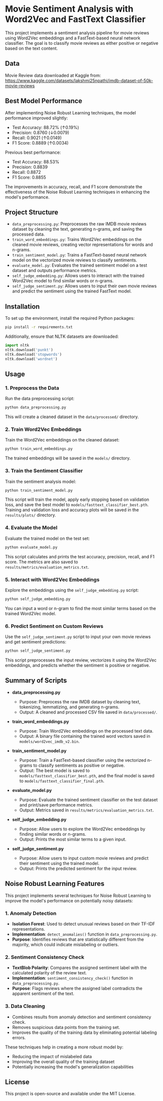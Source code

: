 # Movie Sentiment Analysis with Word2Vec and FastText Classifier

This project implements a sentiment analysis pipeline for movie reviews using Word2Vec embeddings and a FastText-based neural network classifier. The goal is to classify movie reviews as either positive or negative based on the text content.

## Data

Movie Review data downloaded at Kaggle from: https://www.kaggle.com/datasets/lakshmi25npathi/imdb-dataset-of-50k-movie-reviews

## Best Model Performance

After implementing Noise Robust Learning techniques, the model performance improved slightly:

- Test Accuracy: 88.72% (↑0.19%)
- Precision: 0.8760 (↓0.0079)
- Recall: 0.9021 (↑0.0149)
- F1 Score: 0.8889 (↑0.0034)

Previous best performance:

- Test Accuracy: 88.53%
- Precision: 0.8839
- Recall: 0.8872
- F1 Score: 0.8855

The improvements in accuracy, recall, and F1 score demonstrate the effectiveness of the Noise Robust Learning techniques in enhancing the model's performance.

## Project Structure

- `data_preprocessing.py`: Preprocesses the raw IMDB movie reviews dataset by cleaning the text, generating n-grams, and saving the processed data.
- `train_word_embeddings.py`: Trains Word2Vec embeddings on the cleaned movie reviews, creating vector representations for words and n-grams.
- `train_sentiment_model.py`: Trains a FastText-based neural network model on the vectorized movie reviews to classify sentiments.
- `evaluate_model.py`: Evaluates the trained sentiment model on a test dataset and outputs performance metrics.
- `self_judge_embedding.py`: Allows users to interact with the trained Word2Vec model to find similar words or n-grams.
- `self_judge_sentiment.py`: Allows users to input their own movie reviews and predict the sentiment using the trained FastText model.

## Installation

To set up the environment, install the required Python packages:

```bash
pip install -r requirements.txt
```

Additionally, ensure that NLTK datasets are downloaded:

```python
import nltk
nltk.download('punkt')
nltk.download('stopwords')
nltk.download('wordnet')
```

## Usage

### 1. Preprocess the Data

Run the data preprocessing script:

```bash
python data_preprocessing.py
```

This will create a cleaned dataset in the `data/processed/` directory.

### 2. Train Word2Vec Embeddings

Train the Word2Vec embeddings on the cleaned dataset:

```bash
python train_word_embeddings.py
```

The trained embeddings will be saved in the `models/` directory.

### 3. Train the Sentiment Classifier

Train the sentiment analysis model:

```bash
python train_sentiment_model.py
```

This script will train the model, apply early stopping based on validation loss, and save the best model to `models/fasttext_classifier_best.pth`. Training and validation loss and accuracy plots will be saved in the `results/plots/` directory.

### 4. Evaluate the Model

Evaluate the trained model on the test set:

```bash
python evaluate_model.py
```

This script calculates and prints the test accuracy, precision, recall, and F1 score. The metrics are also saved to `results/metrics/evaluation_metrics.txt`.

### 5. Interact with Word2Vec Embeddings

Explore the embeddings using the `self_judge_embedding.py` script:

```bash
python self_judge_embedding.py
```

You can input a word or n-gram to find the most similar terms based on the trained Word2Vec model.

### 6. Predict Sentiment on Custom Reviews

Use the `self_judge_sentiment.py` script to input your own movie reviews and get sentiment predictions:

```bash
python self_judge_sentiment.py
```

This script preprocesses the input review, vectorizes it using the Word2Vec embeddings, and predicts whether the sentiment is positive or negative.

## Summary of Scripts

- **data_preprocessing.py**

  - Purpose: Preprocess the raw IMDB dataset by cleaning text, tokenizing, lemmatizing, and generating n-grams.
  - Output: A cleaned and processed CSV file saved in `data/processed/`.

- **train_word_embeddings.py**

  - Purpose: Train Word2Vec embeddings on the processed text data.
  - Output: A binary file containing the trained word vectors saved in `models/word2vec_imdb_v2.bin`.

- **train_sentiment_model.py**

  - Purpose: Train a FastText-based classifier using the vectorized n-grams to classify sentiments as positive or negative.
  - Output: The best model is saved to `models/fasttext_classifier_best.pth`, and the final model is saved to `models/fasttext_classifier_final.pth`.

- **evaluate_model.py**

  - Purpose: Evaluate the trained sentiment classifier on the test dataset and print/save performance metrics.
  - Output: Metrics saved in `results/metrics/evaluation_metrics.txt`.

- **self_judge_embedding.py**

  - Purpose: Allow users to explore the Word2Vec embeddings by finding similar words or n-grams.
  - Output: Prints the most similar terms to a given input.

- **self_judge_sentiment.py**
  - Purpose: Allow users to input custom movie reviews and predict their sentiment using the trained model.
  - Output: Prints the predicted sentiment for the input review.

## Noise Robust Learning Features

This project implements several techniques for Noise Robust Learning to improve the model's performance on potentially noisy datasets:

### 1. Anomaly Detection

- **Isolation Forest**: Used to detect unusual reviews based on their TF-IDF representations.
- **Implementation**: `detect_anomalies()` function in `data_preprocessing.py`.
- **Purpose**: Identifies reviews that are statistically different from the majority, which could indicate mislabeling or outliers.

### 2. Sentiment Consistency Check

- **TextBlob Polarity**: Compares the assigned sentiment label with the calculated polarity of the review text.
- **Implementation**: `sentiment_consistency_check()` function in `data_preprocessing.py`.
- **Purpose**: Flags reviews where the assigned label contradicts the apparent sentiment of the text.

### 3. Data Cleaning

- Combines results from anomaly detection and sentiment consistency check.
- Removes suspicious data points from the training set.
- Improves the quality of the training data by eliminating potential labeling errors.

These techniques help in creating a more robust model by:

- Reducing the impact of mislabeled data
- Improving the overall quality of the training dataset
- Potentially increasing the model's generalization capabilities

## License

This project is open-source and available under the MIT License.
